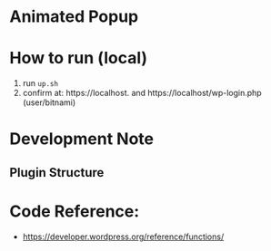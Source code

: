 # Animated Popup

# How to run (local)
1. run `up.sh`
2. confirm at: https://localhost. and https://localhost/wp-login.php (user/bitnami)

# Development Note
## Plugin Structure

# Code Reference: 
- https://developer.wordpress.org/reference/functions/
